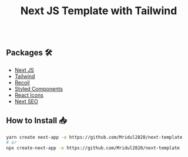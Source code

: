 <div align="center">
    <h1>Next JS Template with Tailwind</h1>
</div>

<br />
<br />

## Packages 🛠
- [Next JS](https://nextjs.org/)
- [Tailwind](https://tailwindcss.com/)
- [Recoil](https://recoiljs.org/)
- [Styled Components](https://styled-components.com/)
- [React Icons](https://react-icons.github.io/react-icons/)
- [Next SEO](https://github.com/garmeeh/next-seo)

## How to Install 📥
```bash
yarn create next-app -e https://github.com/Mridul2820/next-template
# or
npx create-next-app -e https://github.com/Mridul2820/next-template
```
